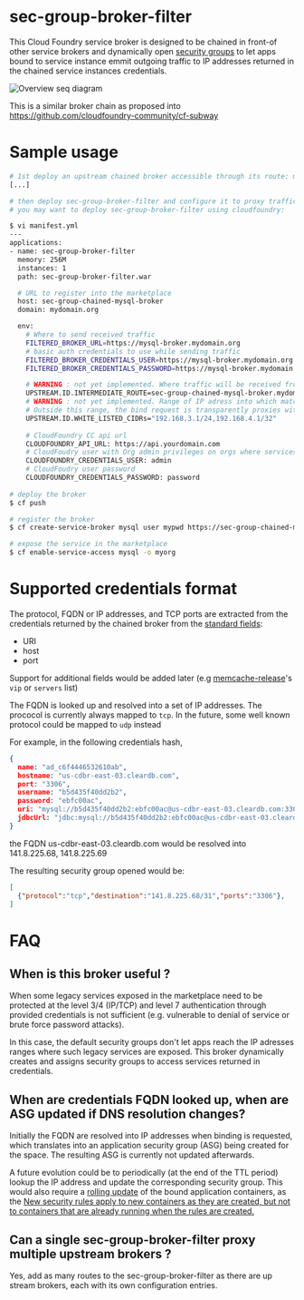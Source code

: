 # sec-group-broker-filter

This Cloud Foundry service broker is designed to be chained in front-of other service brokers and dynamically open [security groups](https://docs.cloudfoundry.org/adminguide/app-sec-groups.html) to let apps bound to service instance emmit outgoing traffic to IP addresses returned in the chained service instances credentials.

![Overview seq diagram](http://plantuml.com/plantuml/svg/lP7DYi8m4CVlVOgvgGVnNfO53IWU164VeCHqA8D3KYT9mRUtMGLBDUX1lCuml__7A7QnhfIpGHmp2in_uGzDjH4NssebxeXIhOa3IWb6C_j-BHqPXEiIblijJ8qEcbspQCLrvCdPMQ5De4u7pE6Ap3mvs9tzYM_Zl6pvLBV6byg5-apg0zbwLanUwdsZYkJbBZIyoj9_vYEwO8XY_J-BR0D6i4ORIBCVrleMlBS-RhbCm1wmI7mF7aqK2cTeqZb4doILId7kGSQCeO-7tSDR-uJPjxuPDdD_0G00)

This is a similar broker chain as proposed into https://github.com/cloudfoundry-community/cf-subway

# Sample usage

```sh
# 1st deploy an upstream chained broker accessible through its route: mysql-broker.mydomain.org. Don't register it directly into CF
[...]

# then deploy sec-group-broker-filter and configure it to proxy traffic to the filtered broker:
# you may want to deploy sec-group-broker-filter using cloudfoundry:

$ vi manifest.yml
---
applications:
- name: sec-group-broker-filter
  memory: 256M
  instances: 1
  path: sec-group-broker-filter.war 

  # URL to register into the marketplace
  host: sec-group-chained-mysql-broker
  domain: mydomain.org

  env:
    # Where to send received traffic
    FILTERED_BROKER_URL=https://mysql-broker.mydomain.org
    # basic auth credentials to use while sending traffic
    FILTERED_BROKER_CREDENTIALS_USER=https://mysql-broker.mydomain.org
    FILTERED_BROKER_CREDENTIALS_PASSWORD=https://mysql-broker.mydomain.org

    # WARNING : not yet implemented. Where traffic will be received from
    UPSTREAM.ID.INTERMEDIATE_ROUTE=sec-group-chained-mysql-broker.mydomain.org
    # WARNING : not yet implemented. Range of IP adress into which matching IP in returned credentials will triger opening of security groups
    # Outside this range, the bind request is transparently proxies without triggering any CC API action.
    UPSTREAM.ID.WHITE_LISTED_CIDRs="192.168.3.1/24,192.168.4.1/32"
    
    # CloudFoundry CC api url
    CLOUDFOUNDRY_API_URL: https://api.yourdomain.com
    # CloudFoudry user with Org admin privileges on orgs where services will be bound
    CLOUDFOUNDRY_CREDENTIALS_USER: admin
    # CloudFoudry user password
    CLOUDFOUNDRY_CREDENTIALS_PASSWORD: password
    
# deploy the broker    
$ cf push 

# register the broker 
$ cf create-service-broker mysql user mypwd https://sec-group-chained-mysql-broker.mydomain.org

# expose the service in the marketplace
$ cf enable-service-access mysql -o myorg 

```` 

# Supported credentials format

The protocol, FQDN or IP addresses, and TCP ports are extracted from the credentials returned by the chained broker from the [standard fields](https://docs.cloudfoundry.org/services/binding-credentials.html):
* URI
* host
* port

Support for additional fields would be added later (e.g [memcache-release](https://github.com/cloudfoundry-community/memcache-release#example-vcap_services-credentials)'s  ``vip`` or ``servers`` list)

The FQDN is looked up and resolved into a set of IP addresses.
The prococol is currently always mapped to ``tcp``. In the future, some well known protocol could be mapped to ``udp`` instead

For example, in the following credentials hash, 

```json
{
  name: "ad_c6f4446532610ab",
  hostname: "us-cdbr-east-03.cleardb.com",
  port: "3306",
  username: "b5d435f40dd2b2",
  password: "ebfc00ac",
  uri: "mysql://b5d435f40dd2b2:ebfc00ac@us-cdbr-east-03.cleardb.com:3306/ad_c6f4446532610ab",
  jdbcUrl: "jdbc:mysql://b5d435f40dd2b2:ebfc00ac@us-cdbr-east-03.cleardb.com:3306/ad_c6f4446532610ab"
}
```

the FQDN us-cdbr-east-03.cleardb.com would be resolved into 141.8.225.68, 141.8.225.69 

The resulting security group opened would be:

```json
[
  {"protocol":"tcp","destination":"141.8.225.68/31","ports":"3306"},
]
```

# FAQ

## When is this broker useful ?

When some legacy services exposed in the marketplace need to be protected at the level 3/4 (IP/TCP) and level 7 authentication through provided credentials is not sufficient (e.g. vulnerable to denial of service or brute force password attacks).

In this case, the default security groups don't let apps reach the IP adresses ranges where such legacy services are exposed. This broker dynamically creates and assigns security groups to access services returned in credentials.

## When are credentials FQDN looked up, when are ASG updated if DNS resolution changes?

Initially the FQDN are resolved into IP addresses when binding is requested, which translates into an application security group (ASG) being created for the space. The resulting ASG is currently not updated afterwards.

A future evolution could be to periodically (at the end of the TTL period) lookup the IP address and update the corresponding security group. This would also require a [rolling update](http://v3-apidocs.cloudfoundry.org/version/release-candidate/index.html#terminate-a-process-instance) of the bound application containers, as the [New security rules apply to new containers as they are created, but not to containers that are already running when the rules are created.](http://docs.cloudfoundry.org/adminguide/app-sec-groups.html#binding-groups)

## Can a single sec-group-broker-filter proxy multiple upstream brokers ?

Yes, add as many routes to the sec-group-broker-filter as there are up stream brokers, each with its own configuration entries.
